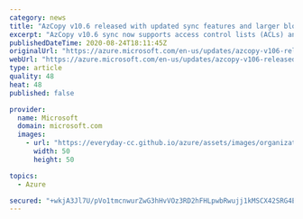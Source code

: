 ```yaml
---
category: news
title: "AzCopy v10.6 released with updated sync features and larger blob size support "
excerpt: "AzCopy v10.6 sync now supports access control lists (ACLs) and properties as well as larger block blob size and blob versioning."
publishedDateTime: 2020-08-24T18:11:45Z
originalUrl: "https://azure.microsoft.com/en-us/updates/azcopy-v106-released-with-updated-sync-features-and-larger-blob-size-support/"
webUrl: "https://azure.microsoft.com/en-us/updates/azcopy-v106-released-with-updated-sync-features-and-larger-blob-size-support/"
type: article
quality: 48
heat: 48
published: false

provider:
  name: Microsoft
  domain: microsoft.com
  images:
    - url: "https://everyday-cc.github.io/azure/assets/images/organizations/microsoft.com-50x50.jpg"
      width: 50
      height: 50

topics:
  - Azure

secured: "+wkjA3Jl7U/pVo1tmcnwurZwG3hHvVOz3RD2hFHLpwbRwujj1kMSCX42SRG4EHXAJszdZFGLPxHQlGye4HzdWgIbQ41ke7AKIOtfcAuFG6dKyqzKmllJi7pucR/ulmWuLBq3+EUEyUf932tBPOBRKhiY6OqqJYTsOfcBcgUDhpxtSTTWUyNhlQmq48NT/ZRGqK98mZOPbZpS/Ku+2p8F6ZWVUu+Qw3A5RWJ+0Jsq1a1PXWpO4KkxKLXEgtXsm7GuprtLI0YPtPKimOoKvbYhdi1ZEvLfQbatd3jPpd4jfGx0kN1XsHVfMZmb/WSO4xNrMZRNxbbl8CF1RgCQu7pE6Q==;/WC9KnyPEsn+xOQtrrgPcA=="
---
```


